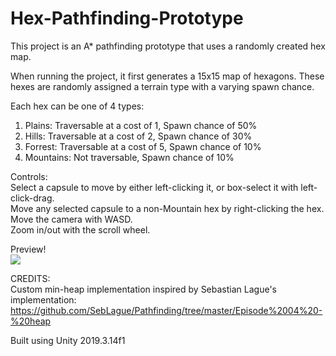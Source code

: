 # Hex-Pathfinding-Prototype
This project is an A* pathfinding prototype that uses a randomly created hex map.
  
When running the project, it first generates a 15x15 map of hexagons. These hexes are randomly assigned a terrain type with a varying spawn chance.

Each hex can be one of 4 types:
1. Plains: Traversable at a cost of 1, Spawn chance of 50%
2. Hills: Traversable at a cost of 2, Spawn chance of 30%
3. Forrest: Traversable at a cost of 5, Spawn chance of 10%
4. Mountains: Not traversable, Spawn chance of 10%



Controls:  
Select a capsule to move by either left-clicking it, or box-select it with left-click-drag.  
Move any selected capsule to a non-Mountain hex by right-clicking the hex.  
Move the camera with WASD.  
Zoom in/out with the scroll wheel.  
  
  
Preview!  
![](Recordings/sample_run.gif)

CREDITS:  
Custom min-heap implementation inspired by Sebastian Lague's implementation: https://github.com/SebLague/Pathfinding/tree/master/Episode%2004%20-%20heap


Built using Unity 2019.3.14f1
